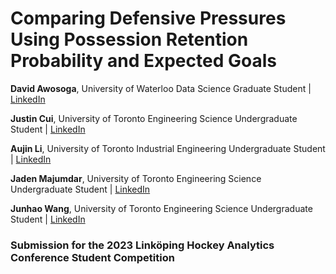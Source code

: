 # Comparing Defensive Pressures Using Possession Retention Probability and Expected Goals

**David Awosoga**, University of Waterloo Data Science Graduate Student | [LinkedIn](https://www.linkedin.com/in/david-awosoga-0778b91b3/)

**Justin Cui**, University of Toronto Engineering Science Undergraduate Student | [LinkedIn](https://www.linkedin.com/in/justin-cui-b7b654181/)

**Aujin Li**, University of Toronto Industrial Engineering Undergraduate Student | [LinkedIn](https://www.linkedin.com/in/aujin-li/)

**Jaden Majumdar**, University of Toronto Engineering Science Undergraduate Student | [LinkedIn](https://www.linkedin.com/in/jaden-majumdar-179a31263/)

**Junhao Wang**, University of Toronto Engineering Science Undergraduate Student | [LinkedIn](https://www.linkedin.com/in/junhao-wang-4ba488200/)

### Submission for the 2023 Linköping Hockey Analytics Conference Student Competition
